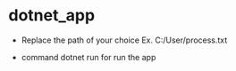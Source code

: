 # dotnet_app

- Replace the path of your choice Ex. C:/User/process.txt

- command dotnet run for run the app
